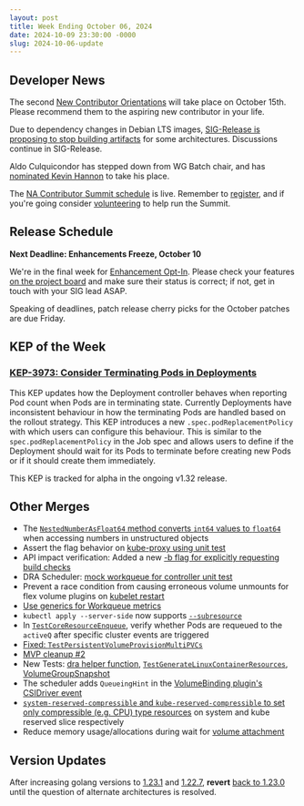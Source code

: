 ```yaml
---
layout: post
title: Week Ending October 06, 2024
date: 2024-10-09 23:30:00 -0000
slug: 2024-10-06-update
---
```


## Developer News

The second [New Contributor Orientations](https://github.com/kubernetes/community/tree/master/mentoring/new-contributor-orientation) will take place on October 15th.  Please recommend them to the aspiring new contributor in your life.

Due to dependency changes in Debian LTS images, [SIG-Release is proposing to stop building artifacts](https://groups.google.com/a/kubernetes.io/g/dev/c/LBlLCWdFN-o) for some architectures.  Discussions continue in SIG-Release.

Aldo Culquicondor has stepped down from WG Batch chair, and has [nominated Kevin Hannon](https://groups.google.com/a/kubernetes.io/g/dev/c/_HW_1SuoQug) to take his place.

The [NA Contributor Summit schedule](https://kcsna2024.sched.com/list/simple/) is live.  Remember to [register](https://www.kubernetes.dev/events/2024/kcsna/registration/), and if you're going consider [volunteering](https://docs.google.com/spreadsheets/d/1oTPG3raG9xK8DPuicC3b8cBEAqRIyPnVroDQaTu40SI/edit?usp=sharing) to help run the Summit.

## Release Schedule

**Next Deadline: Enhancements Freeze, October 10**

We're in the final week for [Enhancement Opt-In](https://groups.google.com/a/kubernetes.io/g/dev/c/9blOl07EdYc).  Please check your features [on the project board](https://bit.ly/k8s132-enhancements) and make sure their status is correct; if not, get in touch with your SIG lead ASAP.

Speaking of deadlines, patch release cherry picks for the October patches are due Friday.

## KEP of the Week

### [KEP-3973: Consider Terminating Pods in Deployments](https://github.com/kubernetes/enhancements/blob/master/keps/sig-apps/3973-consider-terminating-pods-deployment/README.md)

This KEP updates how the Deployment controller behaves when reporting Pod count when Pods are in terminating state. Currently Deployments have inconsistent behaviour in how the terminating Pods are handled based on the rollout strategy. This KEP introduces a new `.spec.podReplacementPolicy` with which users can configure this behaviour. This is similar to the `spec.podReplacementPolicy` in the Job spec and allows users to define if the Deployment should wait for its Pods to terminate before creating new Pods or if it should create them immediately.

This KEP is tracked for alpha in the ongoing v1.32 release.

## Other Merges

* The [`NestedNumberAsFloat64` method converts `int64` values to `float64`](https://github.com/kubernetes/kubernetes/pull/127838) when accessing numbers in unstructured objects
* Assert the flag behavior on [kube-proxy using unit test](https://github.com/kubernetes/kubernetes/pull/127810)
* API impact verification: Added a new [-b flag for explicitly requesting build checks](https://github.com/kubernetes/kubernetes/pull/127802)
* DRA Scheduler: [mock workqueue for controller unit test](https://github.com/kubernetes/kubernetes/pull/127789)
* Prevent a race condition from causing erroneous volume unmounts for flex volume plugins on [kubelet restart](https://github.com/kubernetes/kubernetes/pull/127669)
* [Use generics for Workqueue metrics](https://github.com/kubernetes/kubernetes/pull/127635)
* `kubectl apply --server-side` now supports [`--subresource`](https://github.com/kubernetes/kubernetes/pull/127634)
* In [`TestCoreResourceEnqueue`](https://github.com/kubernetes/kubernetes/pull/127607), verify whether Pods are requeued to the `activeQ` after specific cluster events are triggered
* [Fixed: `TestPersistentVolumeProvisionMultiPVCs`](https://github.com/kubernetes/kubernetes/pull/127260)
* [MVP cleanup #2](https://github.com/kubernetes/kubernetes/pull/122957)
* New Tests:  [dra helper function](https://github.com/kubernetes/kubernetes/pull/127870),  [`TestGenerateLinuxContainerResources`](https://github.com/kubernetes/kubernetes/pull/125103), [VolumeGroupSnapshot](https://github.com/kubernetes/kubernetes/pull/126326)
* The scheduler adds `QueueingHint` in the [VolumeBinding plugin's CSIDriver event](https://github.com/kubernetes/kubernetes/pull/125171)
* [`system-reserved-compressible` and `kube-reserved-compressible` to set only compressible (e.g. CPU) type resources](https://github.com/kubernetes/kubernetes/pull/125982) on system and kube reserved slice respectively
* Reduce memory usage/allocations during wait for [volume attachment](https://github.com/kubernetes/kubernetes/pull/126575)

## Version Updates

After increasing golang versions to [1.23.1](https://github.com/kubernetes/kubernetes/pull/127611) and [1.22.7](https://github.com/kubernetes/kubernetes/pull/127600), **revert** [back to 1.23.0](https://github.com/kubernetes/kubernetes/pull/127861) until the question of alternate architectures is resolved.
